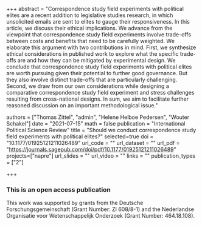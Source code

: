 +++
abstract = "Correspondence study field experiments with political elites are a recent addition to legislative studies research, in which unsolicited emails are sent to elites to gauge their responsiveness. In this article, we discuss their ethical implications. We advance from the viewpoint that correspondence study field experiments involve trade-offs between costs and benefits that need to be carefully weighted. We elaborate this argument with two contributions in mind. First, we synthesize ethical considerations in published work to explore what the specific trade-offs are and how they can be mitigated by experimental design. We conclude that correspondence study field experiments with political elites are worth pursuing given their potential to further good governance. But they also involve distinct trade-offs that are particularly challenging. Second, we draw from our own considerations while designing a comparative correspondence study field experiment and stress challenges resulting from cross-national designs. In sum, we aim to facilitate further reasoned discussion on an important methodological issue."

authors = ["Thomas Zittel", "admin", "Helene Helboe Pedersen", "Wouter Schakel"]
date = "2021-07-15"
math = false
publication = "International Political Science Review"
title = "Should we conduct correspondence study field experiments with political elites?"
selected=true
doi = "10.1177/01925121211026489"
url_code = ""
url_dataset = ""
url_pdf = "https://journals.sagepub.com/doi/pdf/10.1177/01925121211026489"
projects=["napre"]
url_slides = ""
url_video = ""
links = ""
publication_types = ["2"]

+++

### This is an open access publication <i class="ai ai-open-access"></i> <i class="fab fa-creative-commons"></i> <i class="fab fa-creative-commons-by"></i> 

This work was supported by grants from the Deutsche Forschungsgemeinschaft (Grant Number: ZI 608/8-1) and the Nederlandse Organisatie voor Wetenschappelijk Onderzoek (Grant Number: 464.18.108).
